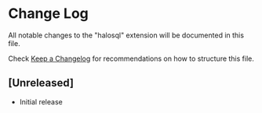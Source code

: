 # Change Log

All notable changes to the "halosql" extension will be documented in this file.

Check [Keep a Changelog](http://keepachangelog.com/) for recommendations on how to structure this file.

## [Unreleased]

- Initial release
